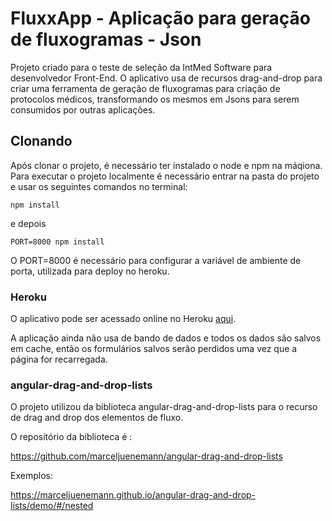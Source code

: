 # FluxxApp - Aplicação para geração de fluxogramas - Json

Projeto criado para o teste de seleção da IntMed Software para desenvolvedor Front-End. O aplicativo usa de recursos drag-and-drop para criar uma ferramenta de geração de fluxogramas para criação de protocolos médicos, transformando os mesmos em Jsons para serem consumidos por outras aplicações.


## Clonando

Após clonar o projeto, é necessário ter instalado o node e npm na máqiona. Para executar o projeto localmente é necessário entrar na pasta do projeto e usar os seguintes comandos no terminal:

```
npm install
```

e depois

```
PORT=8000 npm install
```

O PORT=8000 é necessário para configurar a variável de ambiente de porta, utilizada para deploy no heroku.


### Heroku

O aplicativo pode ser acessado online no Heroku [aqui][heroku].

A aplicação ainda não usa de bando de dados e todos os dados são salvos em cache, então os formulários salvos serão perdidos uma vez que a página for recarregada.

### angular-drag-and-drop-lists

O projeto utilizou da biblioteca angular-drag-and-drop-lists para o recurso de drag and drop dos elementos de fluxo. 

O repositório da biblioteca é :

https://github.com/marceljuenemann/angular-drag-and-drop-lists

Exemplos:

https://marceljuenemann.github.io/angular-drag-and-drop-lists/demo/#/nested


[heroku]: https://pacific-river-57107.herokuapp.com/#!/home
